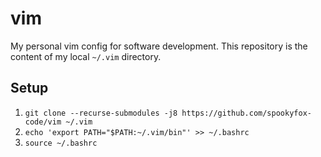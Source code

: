 # vim
My personal vim config for software development.
This repository is the content of my local ``~/.vim`` directory.

## Setup ##

1. `git clone --recurse-submodules -j8 https://github.com/spookyfox-code/vim ~/.vim`
2. `echo 'export PATH="$PATH:~/.vim/bin"' >> ~/.bashrc`
3. `source ~/.bashrc`

